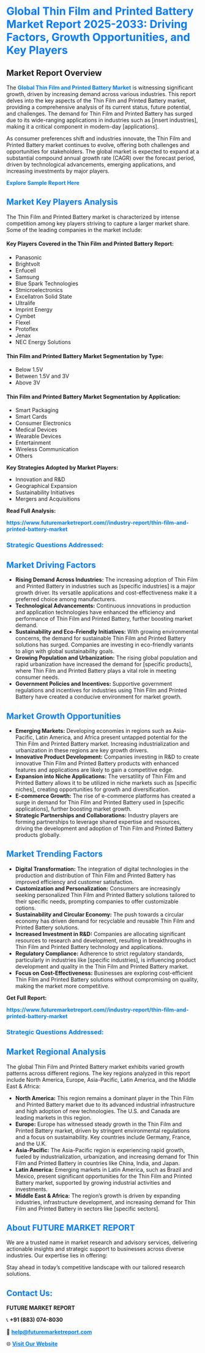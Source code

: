<h1 style="color: #007BFF;">Global Thin Film and Printed Battery Market Report 2025-2033: Driving Factors, Growth Opportunities, and Key Players</h1>

<section id="overview">
<h2>Market Report Overview</h2>
<p>The <a href="https://www.futuremarketreport.com//industry-report/thin-film-and-printed-battery-market" style="color: #007BFF; text-decoration: none;"><strong>Global Thin Film and Printed Battery Market</strong></a> is witnessing significant growth, driven by increasing demand across various industries. This report delves into the key aspects of the Thin Film and Printed Battery market, providing a comprehensive analysis of its current status, future potential, and challenges. The demand for Thin Film and Printed Battery has surged due to its wide-ranging applications in industries such as [insert industries], making it a critical component in modern-day [applications].</p>
<p>As consumer preferences shift and industries innovate, the Thin Film and Printed Battery market continues to evolve, offering both challenges and opportunities for stakeholders. The global market is expected to expand at a substantial compound annual growth rate (CAGR) over the forecast period, driven by technological advancements, emerging applications, and increasing investments by major players.</p>
</section>

<section id="overview">
<p><a href="https://www.futuremarketreport.com//request-sample/reportId=82296" style="color: #007BFF; text-decoration: none;"><strong>Explore Sample Report Here</strong></a></p>
</section>

<section id="key-players">
<h2 style="color: #007BFF;">Market Key Players Analysis</h2>
<p>The Thin Film and Printed Battery market is characterized by intense competition among key players striving to capture a larger market share. Some of the leading companies in the market include:</p>
<h4>Key Players Covered in the Thin Film and Printed Battery Report:</h4>
<ul><li>Panasonic</li><li>Brightvolt</li><li>Enfucell</li><li>Samsung</li><li>Blue Spark Technologies</li><li>Stmicroelectronics</li><li>Excellatron Solid State</li><li>Ultralife</li><li>Imprint Energy</li><li>Cymbet</li><li>Flexel</li><li>Protoflex</li><li>Jenax</li><li>NEC Energy Solutions</li></ul>
<h4>Thin Film and Printed Battery Market Segmentation by Type:</h4>
<ul><li>Below 1.5V</li><li>Between 1.5V and 3V</li><li>Above 3V</li></ul>

<h4>Thin Film and Printed Battery Market Segmentation by Application:</h4>
<ul><li>Smart Packaging</li><li>Smart Cards</li><li>Consumer Electronics</li><li>Medical Devices</li><li>Wearable Devices</li><li>Entertainment</li><li>Wireless Communication</li><li>Others</li></ul>
<p><strong>Key Strategies Adopted by Market Players:</strong></p>
<ul>
<li>Innovation and R&D</li>
<li>Geographical Expansion</li>
<li>Sustainability Initiatives</li>
<li>Mergers and Acquisitions</li>
</ul>
</section>

<section>
<p><strong>Read Full Analysis: </strong></p><a href="https://www.futuremarketreport.com//industry-report/thin-film-and-printed-battery-market" style="color: #007BFF; text-decoration: none;"><strong>https://www.futuremarketreport.com//industry-report/thin-film-and-printed-battery-market</strong></a>
<h3 style="color: #007BFF;">Strategic Questions Addressed:</h3>
</section>

<section id="driving-factors">
<h2 style="color: #007BFF;">Market Driving Factors</h2>
<ul>
<li><strong>Rising Demand Across Industries:</strong> The increasing adoption of Thin Film and Printed Battery in industries such as [specific industries] is a major growth driver. Its versatile applications and cost-effectiveness make it a preferred choice among manufacturers.</li>
<li><strong>Technological Advancements:</strong> Continuous innovations in production and application technologies have enhanced the efficiency and performance of Thin Film and Printed Battery, further boosting market demand.</li>
<li><strong>Sustainability and Eco-Friendly Initiatives:</strong> With growing environmental concerns, the demand for sustainable Thin Film and Printed Battery solutions has surged. Companies are investing in eco-friendly variants to align with global sustainability goals.</li>
<li><strong>Growing Population and Urbanization:</strong> The rising global population and rapid urbanization have increased the demand for [specific products], where Thin Film and Printed Battery plays a vital role in meeting consumer needs.</li>
<li><strong>Government Policies and Incentives:</strong> Supportive government regulations and incentives for industries using Thin Film and Printed Battery have created a conducive environment for market growth.</li>
</ul>
</section>

<section id="growth-opportunities">
<h2 style="color: #007BFF;">Market Growth Opportunities</h2>
<ul>
<li><strong>Emerging Markets:</strong> Developing economies in regions such as Asia-Pacific, Latin America, and Africa present untapped potential for the Thin Film and Printed Battery market. Increasing industrialization and urbanization in these regions are key growth drivers.</li>
<li><strong>Innovative Product Development:</strong> Companies investing in R&D to create innovative Thin Film and Printed Battery products with enhanced features and applications are likely to gain a competitive edge.</li>
<li><strong>Expansion into Niche Applications:</strong> The versatility of Thin Film and Printed Battery allows it to be utilized in niche markets such as [specific niches], creating opportunities for growth and diversification.</li>
<li><strong>E-commerce Growth:</strong> The rise of e-commerce platforms has created a surge in demand for Thin Film and Printed Battery used in [specific applications], further boosting market growth.</li>
<li><strong>Strategic Partnerships and Collaborations:</strong> Industry players are forming partnerships to leverage shared expertise and resources, driving the development and adoption of Thin Film and Printed Battery products globally.</li>
</ul>
</section>

<section id="trending-factors">
<h2 style="color: #007BFF;">Market Trending Factors</h2>
<ul>
<li><strong>Digital Transformation:</strong> The integration of digital technologies in the production and distribution of Thin Film and Printed Battery has improved efficiency and customer satisfaction.</li>
<li><strong>Customization and Personalization:</strong> Consumers are increasingly seeking personalized Thin Film and Printed Battery solutions tailored to their specific needs, prompting companies to offer customizable options.</li>
<li><strong>Sustainability and Circular Economy:</strong> The push towards a circular economy has driven demand for recyclable and reusable Thin Film and Printed Battery solutions.</li>
<li><strong>Increased Investment in R&D:</strong> Companies are allocating significant resources to research and development, resulting in breakthroughs in Thin Film and Printed Battery technology and applications.</li>
<li><strong>Regulatory Compliance:</strong> Adherence to strict regulatory standards, particularly in industries like [specific industries], is influencing product development and quality in the Thin Film and Printed Battery market.</li>
<li><strong>Focus on Cost-Effectiveness:</strong> Businesses are exploring cost-efficient Thin Film and Printed Battery solutions without compromising on quality, making the market more competitive.</li>
</ul>
</section>

<section>
<p><strong>Get Full Report: </strong></p><a href="https://www.futuremarketreport.com//industry-report/thin-film-and-printed-battery-market" style="color: #007BFF; text-decoration: none;"><strong>https://www.futuremarketreport.com//industry-report/thin-film-and-printed-battery-market</strong></a>
<h3 style="color: #007BFF;">Strategic Questions Addressed:</h3>
</section>


<section id="regional-analysis">
<h2 style="color: #007BFF;">Market Regional Analysis</h2>
<p>The global Thin Film and Printed Battery market exhibits varied growth patterns across different regions. The key regions analyzed in this report include North America, Europe, Asia-Pacific, Latin America, and the Middle East & Africa:</p>
<ul>
<li><strong>North America:</strong> This region remains a dominant player in the Thin Film and Printed Battery market due to its advanced industrial infrastructure and high adoption of new technologies. The U.S. and Canada are leading markets in this region.</li>
<li><strong>Europe:</strong> Europe has witnessed steady growth in the Thin Film and Printed Battery market, driven by stringent environmental regulations and a focus on sustainability. Key countries include Germany, France, and the U.K.</li>
<li><strong>Asia-Pacific:</strong> The Asia-Pacific region is experiencing rapid growth, fueled by industrialization, urbanization, and increasing demand for Thin Film and Printed Battery in countries like China, India, and Japan.</li>
<li><strong>Latin America:</strong> Emerging markets in Latin America, such as Brazil and Mexico, present significant opportunities for the Thin Film and Printed Battery market, supported by growing industrial activities and investments.</li>
<li><strong>Middle East & Africa:</strong> The region’s growth is driven by expanding industries, infrastructure development, and increasing demand for Thin Film and Printed Battery in sectors like [specific sectors].</li>
</ul>
</section>

<footer>
<h2 style="color: #007BFF;">About FUTURE MARKET REPORT</h2>
<p>We are a trusted name in market research and advisory services, delivering actionable insights and strategic support to businesses across diverse industries. Our expertise lies in offering:</p>

<p>Stay ahead in today’s competitive landscape with our tailored research solutions.</p>

<h2 style="color: #007BFF;">Contact Us:</h2>
<p><strong>FUTURE MARKET REPORT</strong></p>
<p>📞 <strong>+91 (883) 074-8030</strong></p>
<p>📧 <strong><a href="mailto:help@futuremarketreport.com" style="color: #007BFF;">help@futuremarketreport.com</a></strong></p>
<p>🌐 <strong><a href="https://www.futuremarketreport.com/" style="color: #007BFF;">Visit Our Website</a></strong></p>
</footer>